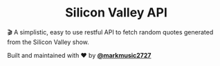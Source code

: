 <h1 align='center'>Silicon Valley API</h1>

🎬 A simplistic, easy to use restful API to fetch random quotes generated from the Silicon Valley show.

Built and maintained with ❤️ by __[@markmusic2727](https://twitter.com/MarkMusic2727)__
